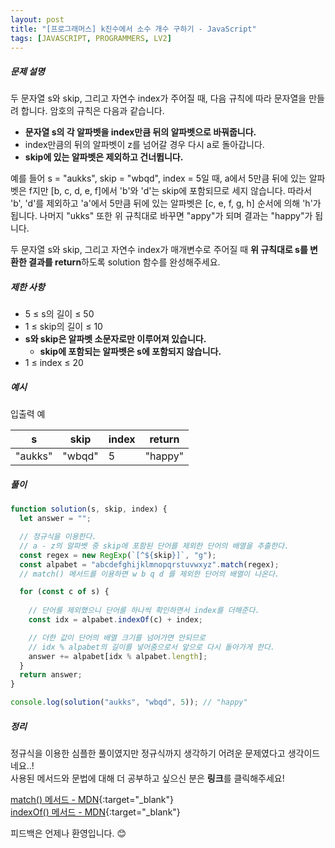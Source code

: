 ```yaml
---
layout: post
title: "[프로그래머스] k진수에서 소수 개수 구하기 - JavaScript"
tags: [JAVASCRIPT, PROGRAMMERS, LV2]
---
```


##### 문제 설명

두 문자열 s와 skip, 그리고 자연수 index가 주어질 때, 다음 규칙에 따라 문자열을 만들려 합니다. 암호의 규칙은 다음과 같습니다.

- **문자열 s의 각 알파벳을 index만큼 뒤의 알파벳으로 바꿔줍니다.**
- index만큼의 뒤의 알파벳이 z를 넘어갈 경우 다시 a로 돌아갑니다.
- **skip에 있는 알파벳은 제외하고 건너뜁니다.**

예를 들어 s = "aukks", skip = "wbqd", index = 5일 때, a에서 5만큼 뒤에 있는 알파벳은 f지만 [b, c, d, e, f]에서 'b'와 'd'는 skip에 포함되므로 세지 않습니다. 따라서 'b', 'd'를 제외하고 'a'에서 5만큼 뒤에 있는 알파벳은 [c, e, f, g, h] 순서에 의해 'h'가 됩니다. 나머지 "ukks" 또한 위 규칙대로 바꾸면 "appy"가 되며 결과는 "happy"가 됩니다.

두 문자열 s와 skip, 그리고 자연수 index가 매개변수로 주어질 때 **위 규칙대로 s를 변환한 결과를 return**하도록 solution 함수를 완성해주세요.

##### 제한 사항

- 5 ≤ s의 길이 ≤ 50
- 1 ≤ skip의 길이 ≤ 10
- **s와 skip은 알파벳 소문자로만 이루어져 있습니다.**
  - **skip에 포함되는 알파벳은 s에 포함되지 않습니다.**
- 1 ≤ index ≤ 20

##### 예시

입출력 예

| s       | skip   | index | return  |
| ------- | ------ | ----- | ------- |
| "aukks" | "wbqd" | 5     | "happy" |

##### 풀이

```javascript
function solution(s, skip, index) {
  let answer = "";

  // 정규식을 이용한다.
  // a - z의 알파벳 중 skip에 포함된 단어를 제외한 단어의 배열을 추출한다.
  const regex = new RegExp(`[^${skip}]`, "g");
  const alpabet = "abcdefghijklmnopqrstuvwxyz".match(regex);
  // match() 메서드를 이용하면 w b q d 를 제외한 단어의 배열이 나온다.

  for (const c of s) {
    
    // 단어를 제외했으니 단어를 하나씩 확인하면서 index를 더해준다.
    const idx = alpabet.indexOf(c) + index;

    // 더한 값이 단어의 배열 크기를 넘어가면 안되므로
    // idx % alpabet의 길이를 넣어줌으로서 앞으로 다시 돌아가게 한다.
    answer += alpabet[idx % alpabet.length];
  }
  return answer;
}

console.log(solution("aukks", "wbqd", 5)); // "happy"
```

##### 정리

정규식을 이용한 심플한 풀이였지만 정규식까지 생각하기 어려운 문제였다고 생각이드네요..!<br/>
사용된 메서드와 문법에 대해 더 공부하고 싶으신 분은 **링크**를 클릭해주세요!

[match() 메서드 - MDN](https://developer.mozilla.org/ko/docs/Web/JavaScript/Reference/Global_Objects/String/match){:target="\_blank"}<br />
[indexOf() 메서드 - MDN](https://developer.mozilla.org/ko/docs/Web/JavaScript/Reference/Global_Objects/Array/indexOf){:target="\_blank"}<br />

피드백은 언제나 환영입니다. 😊
